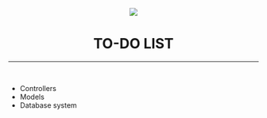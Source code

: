 <p align="center"><img src="https://avatars1.githubusercontent.com/u/38983697?s=200"></p>
<h1 align="center">TO-DO LIST</h1>
<hr/><br/>

  - Controllers
  - Models
  - Database system
